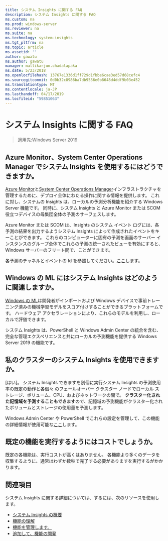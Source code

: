 ```yaml
---
title: システム Insights に関する FAQ
description: システム Insights に関する FAQ
ms.custom: na
ms.prod: windows-server
ms.reviewer: na
ms.suite: na
ms.technology: system-insights
ms.tgt_pltfrm: na
ms.topic: article
ms.assetid: ''
author: gawatu
ms.author: gawatu
manager: mallikarjun.chadalapaka
ms.date: 5/23/2018
ms.openlocfilehash: 13767e1336d1ff729d1fbbe6cae3ed57d68cefc4
ms.sourcegitcommit: 0d0b32c8986ba7db9536e0b8648d4ddf9b03e452
ms.translationtype: MT
ms.contentlocale: ja-JP
ms.lasthandoff: 04/17/2019
ms.locfileid: "59851063"
---
```

# <a name="system-insights-faq"></a>システム Insights に関する FAQ

>適用先:Windows Server 2019

## <a name="how-can-you-use-system-insights-with-azure-monitor-or-system-center-operations-manager"></a>Azure Monitor、System Center Operations Manager でシステム Insights を使用するにはどうできますか。

[Azure Monitor](https://azure.microsoft.com/services/monitor/)と[System Center Operations Manager](https://docs.microsoft.com/system-center/scom/welcome?view=sc-om-1807)インフラストラクチャを管理するために、デプロイ全体にわたる操作に関する情報を提供します。 これに対し、システムの Insights は、ローカルの予測分析機能を紹介する Windows Server 機能です。 同時に、システム Insights と Azure Monitor または SCOM 役立つデバイスの母集団全体の予測のサーフェスします。

 Azure Monitor または SCOM は、Insights のシステム イベント ログには、各予測の結果を出力するようシステム Insights によって作成されたイベントをキーことができます。 これらのコンピューターに固有の予測を画面のサーバー インスタンスのグループ全体でこれらの予測の統一されたビューを有効にすると、Windows サーバーのフリート間で、ことができます。 
 
 各予測のチャネルとイベントの Id を参照してください。[ここ](https://docs.microsoft.com/windows-server/manage/system-insights/managing-capabilities#retrieving-capability-results)します。

## <a name="how-does-system-insights-relate-to-windows-ml"></a>Windows の ML にはシステム Insights はどのように関連しますか。

[Windows の ML](https://docs.microsoft.com/windows/uwp/machine-learning/)は開発者がインポートおよび Windows デバイスで事前トレーニング済みの機械学習モデルをスコア付けすることができるプラットフォームです。 ハードウェア アクセラレーションにより、これらのモデルを利用し、ローカルで評価できます。 

システム Insights は、PowerShell と Windows Admin Center の統合を含む、完全な管理エクスペリエンスと共にローカルの予測機能を提供する Windows Server 2019 の機能です。 

## <a name="can-i-use-system-insights-for-my-cluster"></a>私のクラスターのシステム Insights を使用できますか。 

[はい]。 システム Insights できますを別個に実行システム Insights の予測使用率の既定の動作と各個々 のフェールオーバー クラスター ノードでローカル ストレージ、ボリューム、CPU、およびネットワークの間で。 **クラスター化された記憶域を予測することもできます**ので、記憶域の予測機能がクラスター化されたボリュームとストレージの使用量を予測します。 

Windows Admin Center や PowerShell でこれらの設定を管理して、この機能の詳細情報が使用可能な[ここ](https://blogs.technet.microsoft.com/filecab/2018/10/03/using-system-insights-to-forecast-clustered-storage-usage/)します。
 

## <a name="how-expensive-is-it-to-run-the-default-capabilities"></a>既定の機能を実行するようにはコストでしょうか。

既定の各機能は、実行コストが高くはありません。 各機能より多くのデータを収集するように、通常はわずか数秒で完了する必要がありますを実行するがかかります。 

## <a name="see-also"></a>関連項目
システム Insights に関する詳細については、するには、次のリソースを使用します。

- [システム Insights の概要](overview.md)
- [機能の理解](understanding-capabilities.md)
- [機能を管理します。](managing-capabilities.md)
- [追加して、機能の開発](adding-and-developing-capabilities.md)
